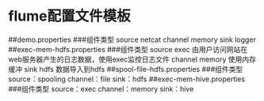 # flume配置文件模板
##demo.properties
###组件类型
source	netcat
channel  memory
sink	logger
##exec-mem-hdfs.properties
###组件类型
source	exec	由用户访问网站在web服务器产生的日志数据，使用exec监控日志文件
channel  memory	使用内存缓冲
sink		hdfs	数据导入到hdfs
##spool-file-hdfs.properties 
###组件类型
source：spooling
channel：file
sink：hdfs
##exec-mem-hive.properties
###组件类型
source：exec
channel：memory
sink：hive
